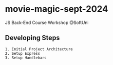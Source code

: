 # movie-magic-sept-2024
JS Back-End Course Workshop @SoftUni

## Developing Steps
    1. Initial Project Architecture
    2. Setup Express
    3. Setup Handlebars
